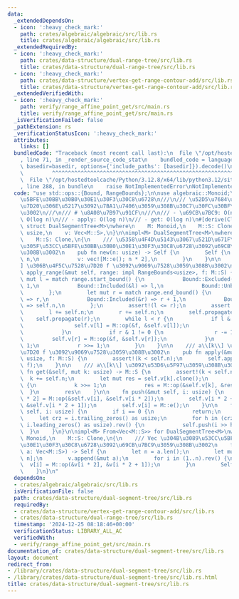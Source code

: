 ```yaml
---
data:
  _extendedDependsOn:
  - icon: ':heavy_check_mark:'
    path: crates/algebraic/algebraic/src/lib.rs
    title: crates/algebraic/algebraic/src/lib.rs
  _extendedRequiredBy:
  - icon: ':heavy_check_mark:'
    path: crates/data-structure/dual-range-tree/src/lib.rs
    title: crates/data-structure/dual-range-tree/src/lib.rs
  - icon: ':heavy_check_mark:'
    path: crates/data-structure/vertex-get-range-contour-add/src/lib.rs
    title: crates/data-structure/vertex-get-range-contour-add/src/lib.rs
  _extendedVerifiedWith:
  - icon: ':heavy_check_mark:'
    path: verify/range_affine_point_get/src/main.rs
    title: verify/range_affine_point_get/src/main.rs
  _isVerificationFailed: false
  _pathExtension: rs
  _verificationStatusIcon: ':heavy_check_mark:'
  attributes:
    links: []
  bundledCode: "Traceback (most recent call last):\n  File \"/opt/hostedtoolcache/Python/3.12.8/x64/lib/python3.12/site-packages/onlinejudge_verify/documentation/build.py\"\
    , line 71, in _render_source_code_stat\n    bundled_code = language.bundle(stat.path,\
    \ basedir=basedir, options={'include_paths': [basedir]}).decode()\n          \
    \         ^^^^^^^^^^^^^^^^^^^^^^^^^^^^^^^^^^^^^^^^^^^^^^^^^^^^^^^^^^^^^^^^^^^^^^^^^^^^^^^^^\n\
    \  File \"/opt/hostedtoolcache/Python/3.12.8/x64/lib/python3.12/site-packages/onlinejudge_verify/languages/rust.py\"\
    , line 288, in bundle\n    raise NotImplementedError\nNotImplementedError\n"
  code: "use std::ops::{Bound, RangeBounds};\n\nuse algebraic::Monoid;\n\n/// \u53CC\
    \u5BFE\u30BB\u30B0\u30E1\u30F3\u30C8\u6728\n///\n/// \u52D5\u7684\u306A\u4F5C\u7528\
    \u7D20\u306E\u5217\u3092\u7BA1\u7406\u3059\u308B\u30C7\u30FC\u30BF\u69CB\u9020\
    \u3002\n///\n/// # \u8A08\u7B97\u91CF\n///\n/// - \u69CB\u7BC9: O(n)\n/// - apply_range:\
    \ O(log n)\n/// - apply: O(log n)\n/// - get: O(log n)\n#[derive(Clone)]\npub\
    \ struct DualSegmentTree<M>\nwhere\n    M: Monoid,\n    M::S: Clone,\n{\n    n:\
    \ usize,\n    v: Vec<M::S>,\n}\n\nimpl<M> DualSegmentTree<M>\nwhere\n    M: Monoid,\n\
    \    M::S: Clone,\n{\n    /// \u5358\u4F4D\u5143\u3067\u521D\u671F\u5316\u3057\
    \u305F\u53CC\u5BFE\u30BB\u30B0\u30E1\u30F3\u30C8\u6728\u3092\u69CB\u7BC9\u3059\
    \u308B\u3002\n    pub fn new(n: usize) -> Self {\n        Self {\n           \
    \ n,\n            v: vec![M::e(); n * 2],\n        }\n    }\n\n    /// a\\[range\\\
    ] \u306B\u4F5C\u7528\u7D20 f \u3092\u9069\u7528\u3059\u308B\u3002\n    pub fn\
    \ apply_range(&mut self, range: impl RangeBounds<usize>, f: M::S) {\n        let\
    \ mut l = match range.start_bound() {\n            Bound::Excluded(&l) => l +\
    \ 1,\n            Bound::Included(&l) => l,\n            Bound::Unbounded => 0,\n\
    \        };\n        let mut r = match range.end_bound() {\n            Bound::Excluded(&r)\
    \ => r,\n            Bound::Included(&r) => r + 1,\n            Bound::Unbounded\
    \ => self.n,\n        };\n        assert!(l <= r);\n        assert!(r <= self.n);\n\
    \        l += self.n;\n        r += self.n;\n        self.propagate(l);\n    \
    \    self.propagate(r);\n        while l < r {\n            if l & 1 != 0 {\n\
    \                self.v[l] = M::op(&f, &self.v[l]);\n                l += 1;\n\
    \            }\n            if r & 1 != 0 {\n                r -= 1;\n       \
    \         self.v[r] = M::op(&f, &self.v[r]);\n            }\n            l >>=\
    \ 1;\n            r >>= 1;\n        }\n    }\n\n    /// a\\[k\\] \u306B\u4F5C\u7528\
    \u7D20 f \u3092\u9069\u7528\u3059\u308B\u3002\n    pub fn apply(&mut self, k:\
    \ usize, f: M::S) {\n        assert!(k < self.n);\n        self.apply_range(k..=k,\
    \ f);\n    }\n\n    /// a\\[k\\] \u3092\u53D6\u5F97\u3059\u308B\u3002\n    pub\
    \ fn get(&self, mut k: usize) -> M::S {\n        assert!(k < self.n);\n      \
    \  k += self.n;\n        let mut res = self.v[k].clone();\n        while k > 1\
    \ {\n            k >>= 1;\n            res = M::op(&self.v[k], &res);\n      \
    \  }\n        res\n    }\n\n    fn push(&mut self, i: usize) {\n        self.v[i\
    \ * 2] = M::op(&self.v[i], &self.v[i * 2]);\n        self.v[i * 2 + 1] = M::op(&self.v[i],\
    \ &self.v[i * 2 + 1]);\n        self.v[i] = M::e();\n    }\n\n    fn propagate(&mut\
    \ self, i: usize) {\n        if i == 0 {\n            return;\n        }\n   \
    \     let crz = i.trailing_zeros() as usize;\n        for h in (crz + 1..64 -\
    \ i.leading_zeros() as usize).rev() {\n            self.push(i >> h);\n      \
    \  }\n    }\n}\n\nimpl<M> From<Vec<M::S>> for DualSegmentTree<M>\nwhere\n    M:\
    \ Monoid,\n    M::S: Clone,\n{\n    /// Vec \u304B\u3089\u53CC\u5BFE\u30BB\u30B0\
    \u30E1\u30F3\u30C8\u6728\u3092\u69CB\u7BC9\u3059\u308B\u3002\n    fn from(mut\
    \ a: Vec<M::S>) -> Self {\n        let n = a.len();\n        let mut v = vec![M::e();\
    \ n];\n        v.append(&mut a);\n        for i in (1..n).rev() {\n          \
    \  v[i] = M::op(&v[i * 2], &v[i * 2 + 1]);\n        }\n        Self { n, v }\n\
    \    }\n}\n"
  dependsOn:
  - crates/algebraic/algebraic/src/lib.rs
  isVerificationFile: false
  path: crates/data-structure/dual-segment-tree/src/lib.rs
  requiredBy:
  - crates/data-structure/vertex-get-range-contour-add/src/lib.rs
  - crates/data-structure/dual-range-tree/src/lib.rs
  timestamp: '2024-12-25 08:18:46+00:00'
  verificationStatus: LIBRARY_ALL_AC
  verifiedWith:
  - verify/range_affine_point_get/src/main.rs
documentation_of: crates/data-structure/dual-segment-tree/src/lib.rs
layout: document
redirect_from:
- /library/crates/data-structure/dual-segment-tree/src/lib.rs
- /library/crates/data-structure/dual-segment-tree/src/lib.rs.html
title: crates/data-structure/dual-segment-tree/src/lib.rs
---
```

